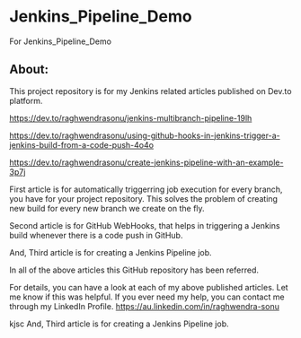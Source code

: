 # Jenkins_Pipeline_Demo
For Jenkins_Pipeline_Demo


About:
------
This project repository is for my Jenkins related articles published on Dev.to platform.

https://dev.to/raghwendrasonu/jenkins-multibranch-pipeline-19lh

https://dev.to/raghwendrasonu/using-github-hooks-in-jenkins-trigger-a-jenkins-build-from-a-code-push-4o4o

https://dev.to/raghwendrasonu/create-jenkins-pipeline-with-an-example-3p7j

First article is for automatically triggerring job execution for every branch, you have for your project repository. This solves the problem of creating new build for every new branch we create on the fly. 

Second article is for GitHub WebHooks, that helps in triggering a Jenkins build whenever there is a code push in GitHub.

And, Third article is for creating a Jenkins Pipeline job.

In all of the above articles this GitHub repository has been referred.

For details, you can have a look at each of my above published articles. Let me know if this was helpful. If you ever need my help, you can contact me through my LinkedIn Profile.
https://au.linkedin.com/in/raghwendra-sonu

kjsc
And, Third article is for creating a Jenkins Pipeline job.


